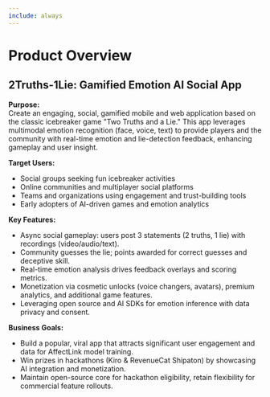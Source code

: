 ```yaml
---
include: always
---
```


# Product Overview

## 2Truths-1Lie: Gamified Emotion AI Social App

**Purpose:**  
Create an engaging, social, gamified mobile and web application based on the classic icebreaker game "Two Truths and a Lie." This app leverages multimodal emotion recognition (face, voice, text) to provide players and the community with real-time emotion and lie-detection feedback, enhancing gameplay and user insight.

**Target Users:**  
- Social groups seeking fun icebreaker activities  
- Online communities and multiplayer social platforms  
- Teams and organizations using engagement and trust-building tools  
- Early adopters of AI-driven games and emotion analytics  

**Key Features:**  
- Async social gameplay: users post 3 statements (2 truths, 1 lie) with recordings (video/audio/text).  
- Community guesses the lie; points awarded for correct guesses and deceptive skill.  
- Real-time emotion analysis drives feedback overlays and scoring metrics.  
- Monetization via cosmetic unlocks (voice changers, avatars), premium analytics, and additional game features.  
- Leveraging open source and AI SDKs for emotion inference with data privacy and consent.  

**Business Goals:**  
- Build a popular, viral app that attracts significant user engagement and data for AffectLink model training.  
- Win prizes in hackathons (Kiro & RevenueCat Shipaton) by showcasing AI integration and monetization.  
- Maintain open-source core for hackathon eligibility, retain flexibility for commercial feature rollouts.
